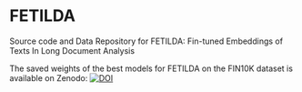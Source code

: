 # FETILDA
 Source code and Data Repository for FETILDA: Fin-tuned Embeddings of Texts In Long Document Analysis

The saved weights of the best models for FETILDA on the FIN10K dataset is available on Zenodo: [![DOI](https://zenodo.org/badge/DOI/10.5281/zenodo.5847105.svg)](https://doi.org/10.5281/zenodo.5847105)
